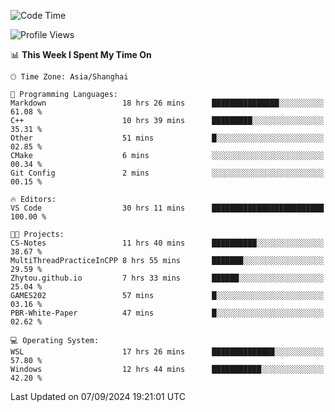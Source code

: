 <!--START_SECTION:waka-->
![Code Time](http://img.shields.io/badge/Code%20Time-1%2C969%20hrs%2049%20mins-blue)

![Profile Views](http://img.shields.io/badge/Profile%20Views-2-blue)

📊 **This Week I Spent My Time On** 

```text
🕑︎ Time Zone: Asia/Shanghai

💬 Programming Languages: 
Markdown                 18 hrs 26 mins      ███████████████░░░░░░░░░░   61.08 % 
C++                      10 hrs 39 mins      █████████░░░░░░░░░░░░░░░░   35.31 % 
Other                    51 mins             █░░░░░░░░░░░░░░░░░░░░░░░░   02.85 % 
CMake                    6 mins              ░░░░░░░░░░░░░░░░░░░░░░░░░   00.34 % 
Git Config               2 mins              ░░░░░░░░░░░░░░░░░░░░░░░░░   00.15 % 

🔥 Editors: 
VS Code                  30 hrs 11 mins      █████████████████████████   100.00 % 

🐱‍💻 Projects: 
CS-Notes                 11 hrs 40 mins      ██████████░░░░░░░░░░░░░░░   38.67 % 
MultiThreadPracticeInCPP 8 hrs 55 mins       ███████░░░░░░░░░░░░░░░░░░   29.59 % 
Zhytou.github.io         7 hrs 33 mins       ██████░░░░░░░░░░░░░░░░░░░   25.04 % 
GAMES202                 57 mins             █░░░░░░░░░░░░░░░░░░░░░░░░   03.16 % 
PBR-White-Paper          47 mins             █░░░░░░░░░░░░░░░░░░░░░░░░   02.62 % 

💻 Operating System: 
WSL                      17 hrs 26 mins      ██████████████░░░░░░░░░░░   57.80 % 
Windows                  12 hrs 44 mins      ███████████░░░░░░░░░░░░░░   42.20 % 
```


 Last Updated on 07/09/2024 19:21:01 UTC
<!--END_SECTION:waka-->